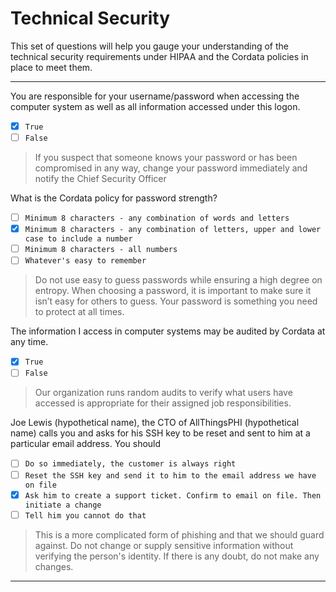 # Technical Security

This set of questions will help you gauge your understanding of the technical security requirements under HIPAA and the Cordata policies in place to meet them.


---

You are responsible for your username/password when accessing the computer system as well as all information accessed under this logon.
- [x] `True`
- [ ] `False`

>  If you suspect that someone knows your password or has been compromised in any way, change your password immediately and notify the Chief Security Officer

What is the Cordata policy for password strength?
- [ ] `Minimum 8 characters - any combination of words and letters`
- [x] `Minimum 8 characters - any combination of letters, upper and lower case to include a number`
- [ ] `Minimum 8 characters - all numbers`
- [ ] `Whatever's easy to remember`

> Do not use easy to guess passwords while ensuring a high degree on entropy. When choosing a password, it is important to make sure it isn’t easy for others to guess.  Your password is something you need to protect at all times.

The information I access in computer systems may be audited by Cordata at any time.
- [x] `True`
- [ ] `False`

>  Our organization runs random audits to verify what users have accessed is appropriate for their assigned job responsibilities.

Joe Lewis (hypothetical name), the CTO of AllThingsPHI (hypothetical name) calls you and asks for his SSH key to be reset and sent to him at a particular email address. You should
- [ ] `Do so immediately, the customer is always right`
- [ ] `Reset the SSH key and send it to him to the email address we have on file`
- [x] `Ask him to create a support ticket. Confirm to email on file. Then initiate a change`
- [ ] `Tell him you cannot do that`

> This is a more complicated form of phishing and that we should guard against. Do not change or supply sensitive information without verifying the person's identity. If there is any doubt, do not make any changes.

---
